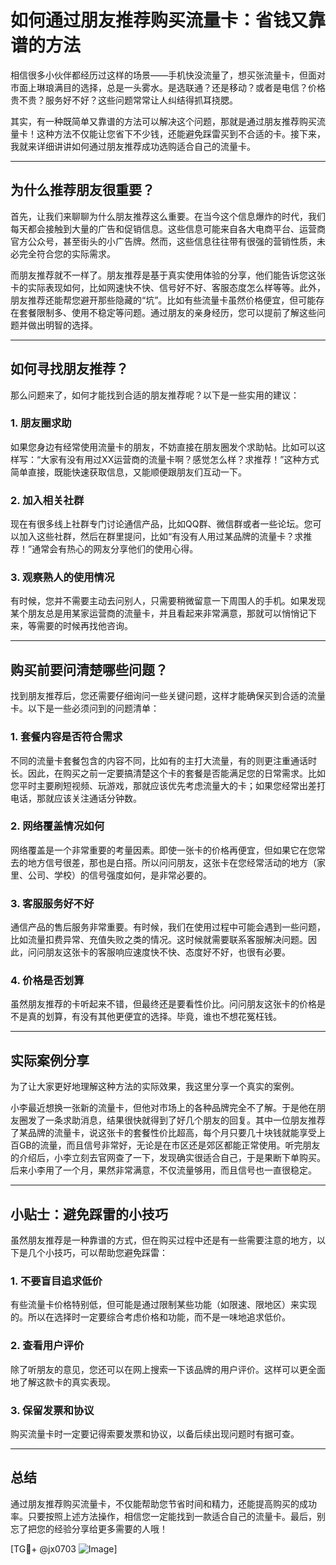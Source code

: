 # 如何通过朋友推荐购买流量卡：省钱又靠谱的方法

相信很多小伙伴都经历过这样的场景——手机快没流量了，想买张流量卡，但面对市面上琳琅满目的选择，总是一头雾水。是选联通？还是移动？或者是电信？价格贵不贵？服务好不好？这些问题常常让人纠结得抓耳挠腮。

其实，有一种既简单又靠谱的方法可以解决这个问题，那就是通过朋友推荐购买流量卡！这种方法不仅能让您省下不少钱，还能避免踩雷买到不合适的卡。接下来，我就来详细讲讲如何通过朋友推荐成功选购适合自己的流量卡。

---

## 为什么推荐朋友很重要？

首先，让我们来聊聊为什么朋友推荐这么重要。在当今这个信息爆炸的时代，我们每天都会接触到大量的广告和促销信息。这些信息可能来自各大电商平台、运营商官方公众号，甚至街头的小广告牌。然而，这些信息往往带有很强的营销性质，未必完全符合您的实际需求。

而朋友推荐就不一样了。朋友推荐是基于真实使用体验的分享，他们能告诉您这张卡的实际表现如何，比如网速快不快、信号好不好、客服态度怎么样等等。此外，朋友推荐还能帮您避开那些隐藏的“坑”。比如有些流量卡虽然价格便宜，但可能存在套餐限制多、使用不稳定等问题。通过朋友的亲身经历，您可以提前了解这些问题并做出明智的选择。

---

## 如何寻找朋友推荐？

那么问题来了，如何才能找到合适的朋友推荐呢？以下是一些实用的建议：

### 1. **朋友圈求助**
如果您身边有经常使用流量卡的朋友，不妨直接在朋友圈发个求助帖。比如可以这样写：“大家有没有用过XX运营商的流量卡啊？感觉怎么样？求推荐！”这种方式简单直接，既能快速获取信息，又能顺便跟朋友们互动一下。

### 2. **加入相关社群**
现在有很多线上社群专门讨论通信产品，比如QQ群、微信群或者一些论坛。您可以加入这些社群，然后在群里提问，比如“有没有人用过某品牌的流量卡？求推荐！”通常会有热心的网友分享他们的使用心得。

### 3. **观察熟人的使用情况**
有时候，您并不需要主动去问别人，只需要稍微留意一下周围人的手机。如果发现某个朋友总是用某家运营商的流量卡，并且看起来非常满意，那就可以悄悄记下来，等需要的时候再找他咨询。

---

## 购买前要问清楚哪些问题？

找到朋友推荐后，您还需要仔细询问一些关键问题，这样才能确保买到合适的流量卡。以下是一些必须问到的问题清单：

### 1. **套餐内容是否符合需求**
不同的流量卡套餐包含的内容不同，比如有的主打大流量，有的则更注重通话时长。因此，在购买之前一定要搞清楚这个卡的套餐是否能满足您的日常需求。比如您平时主要刷短视频、玩游戏，那就应该优先考虑流量大的卡；如果您经常出差打电话，那就应该关注通话分钟数。

### 2. **网络覆盖情况如何**
网络覆盖是一个非常重要的考量因素。即使一张卡的价格再便宜，但如果它在您常去的地方信号很差，那也是白搭。所以问问朋友，这张卡在您经常活动的地方（家里、公司、学校）的信号强度如何，是非常必要的。

### 3. **客服服务好不好**
通信产品的售后服务非常重要。有时候，我们在使用过程中可能会遇到一些问题，比如流量扣费异常、充值失败之类的情况。这时候就需要联系客服解决问题。因此，问问朋友这张卡的客服响应速度快不快、态度好不好，也很有必要。

### 4. **价格是否划算**
虽然朋友推荐的卡听起来不错，但最终还是要看性价比。问问朋友这张卡的价格是不是真的划算，有没有其他更便宜的选择。毕竟，谁也不想花冤枉钱。

---

## 实际案例分享

为了让大家更好地理解这种方法的实际效果，我这里分享一个真实的案例。

小李最近想换一张新的流量卡，但他对市场上的各种品牌完全不了解。于是他在朋友圈发了一条求助消息，结果很快就得到了好几个朋友的回复。其中一位朋友推荐了某品牌的流量卡，说这张卡的套餐性价比超高，每个月只要几十块钱就能享受上百GB的流量，而且信号非常好，无论是在市区还是郊区都能正常使用。听完朋友的介绍后，小李立刻去官网查了一下，发现确实很适合自己，于是果断下单购买。后来小李用了一个月，果然非常满意，不仅流量够用，而且信号也一直很稳定。

---

## 小贴士：避免踩雷的小技巧

虽然朋友推荐是一种靠谱的方式，但在购买过程中还是有一些需要注意的地方，以下是几个小技巧，可以帮助您避免踩雷：

### 1. **不要盲目追求低价**
有些流量卡价格特别低，但可能是通过限制某些功能（如限速、限地区）来实现的。所以在选择时一定要综合考虑价格和功能，而不是一味地追求低价。

### 2. **查看用户评价**
除了听朋友的意见，您还可以在网上搜索一下该品牌的用户评价。这样可以更全面地了解这款卡的真实表现。

### 3. **保留发票和协议**
购买流量卡时一定要记得索要发票和协议，以备后续出现问题时有据可查。

---

## 总结

通过朋友推荐购买流量卡，不仅能帮助您节省时间和精力，还能提高购买的成功率。只要按照上述方法操作，相信您一定能找到一款适合自己的流量卡。最后，别忘了把您的经验分享给更多需要的人哦！

[TG💪+ @jx0703 ![Image](https://github.com/user-attachments/assets/dbca1d08-cadb-493c-b0ec-ad6f7a83f270)]